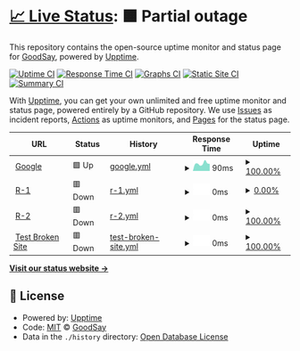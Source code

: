 # [📈 Live Status](https://GoodSay.github.io/t): <!--live status--> **🟧 Partial outage**

This repository contains the open-source uptime monitor and status page for [GoodSay](https://GoodSay.github.io/t), powered by [Upptime](https://github.com/upptime/upptime).

[![Uptime CI](https://github.com/GoodSay/t/workflows/Uptime%20CI/badge.svg)](https://github.com/GoodSay/t/actions?query=workflow%3A%22Uptime+CI%22)
[![Response Time CI](https://github.com/GoodSay/t/workflows/Response%20Time%20CI/badge.svg)](https://github.com/GoodSay/t/actions?query=workflow%3A%22Response+Time+CI%22)
[![Graphs CI](https://github.com/GoodSay/t/workflows/Graphs%20CI/badge.svg)](https://github.com/GoodSay/t/actions?query=workflow%3A%22Graphs+CI%22)
[![Static Site CI](https://github.com/GoodSay/t/workflows/Static%20Site%20CI/badge.svg)](https://github.com/GoodSay/t/actions?query=workflow%3A%22Static+Site+CI%22)
[![Summary CI](https://github.com/GoodSay/t/workflows/Summary%20CI/badge.svg)](https://github.com/GoodSay/t/actions?query=workflow%3A%22Summary+CI%22)

With [Upptime](https://upptime.js.org), you can get your own unlimited and free uptime monitor and status page, powered entirely by a GitHub repository. We use [Issues](https://github.com/GoodSay/t/issues) as incident reports, [Actions](https://github.com/GoodSay/t/actions) as uptime monitors, and [Pages](https://GoodSay.github.io/t) for the status page.

<!--start: status pages-->
<!-- This summary is generated by Upptime (https://github.com/upptime/upptime) -->
<!-- Do not edit this manually, your changes will be overwritten -->
<!-- prettier-ignore -->
| URL | Status | History | Response Time | Uptime |
| --- | ------ | ------- | ------------- | ------ |
| <img alt="" src="https://icons.duckduckgo.com/ip3/www.google.com.ico" height="13"> [Google](https://www.google.com) | 🟩 Up | [google.yml](https://github.com/GoodSay/t/commits/HEAD/history/google.yml) | <details><summary><img alt="Response time graph" src="./graphs/google/response-time-week.png" height="20"> 90ms</summary><br><a href="https://GoodSay.github.io/t/history/google"><img alt="Response time 111" src="https://img.shields.io/endpoint?url=https%3A%2F%2Fraw.githubusercontent.com%2FGoodSay%2Ft%2FHEAD%2Fapi%2Fgoogle%2Fresponse-time.json"></a><br><a href="https://GoodSay.github.io/t/history/google"><img alt="24-hour response time 82" src="https://img.shields.io/endpoint?url=https%3A%2F%2Fraw.githubusercontent.com%2FGoodSay%2Ft%2FHEAD%2Fapi%2Fgoogle%2Fresponse-time-day.json"></a><br><a href="https://GoodSay.github.io/t/history/google"><img alt="7-day response time 90" src="https://img.shields.io/endpoint?url=https%3A%2F%2Fraw.githubusercontent.com%2FGoodSay%2Ft%2FHEAD%2Fapi%2Fgoogle%2Fresponse-time-week.json"></a><br><a href="https://GoodSay.github.io/t/history/google"><img alt="30-day response time 92" src="https://img.shields.io/endpoint?url=https%3A%2F%2Fraw.githubusercontent.com%2FGoodSay%2Ft%2FHEAD%2Fapi%2Fgoogle%2Fresponse-time-month.json"></a><br><a href="https://GoodSay.github.io/t/history/google"><img alt="1-year response time 110" src="https://img.shields.io/endpoint?url=https%3A%2F%2Fraw.githubusercontent.com%2FGoodSay%2Ft%2FHEAD%2Fapi%2Fgoogle%2Fresponse-time-year.json"></a></details> | <details><summary><a href="https://GoodSay.github.io/t/history/google">100.00%</a></summary><a href="https://GoodSay.github.io/t/history/google"><img alt="All-time uptime 99.99%" src="https://img.shields.io/endpoint?url=https%3A%2F%2Fraw.githubusercontent.com%2FGoodSay%2Ft%2FHEAD%2Fapi%2Fgoogle%2Fuptime.json"></a><br><a href="https://GoodSay.github.io/t/history/google"><img alt="24-hour uptime 100.00%" src="https://img.shields.io/endpoint?url=https%3A%2F%2Fraw.githubusercontent.com%2FGoodSay%2Ft%2FHEAD%2Fapi%2Fgoogle%2Fuptime-day.json"></a><br><a href="https://GoodSay.github.io/t/history/google"><img alt="7-day uptime 100.00%" src="https://img.shields.io/endpoint?url=https%3A%2F%2Fraw.githubusercontent.com%2FGoodSay%2Ft%2FHEAD%2Fapi%2Fgoogle%2Fuptime-week.json"></a><br><a href="https://GoodSay.github.io/t/history/google"><img alt="30-day uptime 100.00%" src="https://img.shields.io/endpoint?url=https%3A%2F%2Fraw.githubusercontent.com%2FGoodSay%2Ft%2FHEAD%2Fapi%2Fgoogle%2Fuptime-month.json"></a><br><a href="https://GoodSay.github.io/t/history/google"><img alt="1-year uptime 99.99%" src="https://img.shields.io/endpoint?url=https%3A%2F%2Fraw.githubusercontent.com%2FGoodSay%2Ft%2FHEAD%2Fapi%2Fgoogle%2Fuptime-year.json"></a></details>
| <img alt="" src="https://icons.duckduckgo.com/ip3/5000.ico" height="13"> [R-1](51.210.128.134:5000/api/health) | 🟥 Down | [r-1.yml](https://github.com/GoodSay/t/commits/HEAD/history/r-1.yml) | <details><summary><img alt="Response time graph" src="./graphs/r-1/response-time-week.png" height="20"> 0ms</summary><br><a href="https://GoodSay.github.io/t/history/r-1"><img alt="Response time 0" src="https://img.shields.io/endpoint?url=https%3A%2F%2Fraw.githubusercontent.com%2FGoodSay%2Ft%2FHEAD%2Fapi%2Fr-1%2Fresponse-time.json"></a><br><a href="https://GoodSay.github.io/t/history/r-1"><img alt="24-hour response time 0" src="https://img.shields.io/endpoint?url=https%3A%2F%2Fraw.githubusercontent.com%2FGoodSay%2Ft%2FHEAD%2Fapi%2Fr-1%2Fresponse-time-day.json"></a><br><a href="https://GoodSay.github.io/t/history/r-1"><img alt="7-day response time 0" src="https://img.shields.io/endpoint?url=https%3A%2F%2Fraw.githubusercontent.com%2FGoodSay%2Ft%2FHEAD%2Fapi%2Fr-1%2Fresponse-time-week.json"></a><br><a href="https://GoodSay.github.io/t/history/r-1"><img alt="30-day response time 0" src="https://img.shields.io/endpoint?url=https%3A%2F%2Fraw.githubusercontent.com%2FGoodSay%2Ft%2FHEAD%2Fapi%2Fr-1%2Fresponse-time-month.json"></a><br><a href="https://GoodSay.github.io/t/history/r-1"><img alt="1-year response time 0" src="https://img.shields.io/endpoint?url=https%3A%2F%2Fraw.githubusercontent.com%2FGoodSay%2Ft%2FHEAD%2Fapi%2Fr-1%2Fresponse-time-year.json"></a></details> | <details><summary><a href="https://GoodSay.github.io/t/history/r-1">0.00%</a></summary><a href="https://GoodSay.github.io/t/history/r-1"><img alt="All-time uptime 0.02%" src="https://img.shields.io/endpoint?url=https%3A%2F%2Fraw.githubusercontent.com%2FGoodSay%2Ft%2FHEAD%2Fapi%2Fr-1%2Fuptime.json"></a><br><a href="https://GoodSay.github.io/t/history/r-1"><img alt="24-hour uptime 0.00%" src="https://img.shields.io/endpoint?url=https%3A%2F%2Fraw.githubusercontent.com%2FGoodSay%2Ft%2FHEAD%2Fapi%2Fr-1%2Fuptime-day.json"></a><br><a href="https://GoodSay.github.io/t/history/r-1"><img alt="7-day uptime 0.00%" src="https://img.shields.io/endpoint?url=https%3A%2F%2Fraw.githubusercontent.com%2FGoodSay%2Ft%2FHEAD%2Fapi%2Fr-1%2Fuptime-week.json"></a><br><a href="https://GoodSay.github.io/t/history/r-1"><img alt="30-day uptime 0.00%" src="https://img.shields.io/endpoint?url=https%3A%2F%2Fraw.githubusercontent.com%2FGoodSay%2Ft%2FHEAD%2Fapi%2Fr-1%2Fuptime-month.json"></a><br><a href="https://GoodSay.github.io/t/history/r-1"><img alt="1-year uptime 0.00%" src="https://img.shields.io/endpoint?url=https%3A%2F%2Fraw.githubusercontent.com%2FGoodSay%2Ft%2FHEAD%2Fapi%2Fr-1%2Fuptime-year.json"></a></details>
| <img alt="" src="https://icons.duckduckgo.com/ip3/5005.ico" height="13"> [R-2](51.210.128.134:5005/api/health) | 🟥 Down | [r-2.yml](https://github.com/GoodSay/t/commits/HEAD/history/r-2.yml) | <details><summary><img alt="Response time graph" src="./graphs/r-2/response-time-week.png" height="20"> 0ms</summary><br><a href="https://GoodSay.github.io/t/history/r-2"><img alt="Response time 0" src="https://img.shields.io/endpoint?url=https%3A%2F%2Fraw.githubusercontent.com%2FGoodSay%2Ft%2FHEAD%2Fapi%2Fr-2%2Fresponse-time.json"></a><br><a href="https://GoodSay.github.io/t/history/r-2"><img alt="24-hour response time 0" src="https://img.shields.io/endpoint?url=https%3A%2F%2Fraw.githubusercontent.com%2FGoodSay%2Ft%2FHEAD%2Fapi%2Fr-2%2Fresponse-time-day.json"></a><br><a href="https://GoodSay.github.io/t/history/r-2"><img alt="7-day response time 0" src="https://img.shields.io/endpoint?url=https%3A%2F%2Fraw.githubusercontent.com%2FGoodSay%2Ft%2FHEAD%2Fapi%2Fr-2%2Fresponse-time-week.json"></a><br><a href="https://GoodSay.github.io/t/history/r-2"><img alt="30-day response time 0" src="https://img.shields.io/endpoint?url=https%3A%2F%2Fraw.githubusercontent.com%2FGoodSay%2Ft%2FHEAD%2Fapi%2Fr-2%2Fresponse-time-month.json"></a><br><a href="https://GoodSay.github.io/t/history/r-2"><img alt="1-year response time 0" src="https://img.shields.io/endpoint?url=https%3A%2F%2Fraw.githubusercontent.com%2FGoodSay%2Ft%2FHEAD%2Fapi%2Fr-2%2Fresponse-time-year.json"></a></details> | <details><summary><a href="https://GoodSay.github.io/t/history/r-2">100.00%</a></summary><a href="https://GoodSay.github.io/t/history/r-2"><img alt="All-time uptime 100.00%" src="https://img.shields.io/endpoint?url=https%3A%2F%2Fraw.githubusercontent.com%2FGoodSay%2Ft%2FHEAD%2Fapi%2Fr-2%2Fuptime.json"></a><br><a href="https://GoodSay.github.io/t/history/r-2"><img alt="24-hour uptime 100.00%" src="https://img.shields.io/endpoint?url=https%3A%2F%2Fraw.githubusercontent.com%2FGoodSay%2Ft%2FHEAD%2Fapi%2Fr-2%2Fuptime-day.json"></a><br><a href="https://GoodSay.github.io/t/history/r-2"><img alt="7-day uptime 100.00%" src="https://img.shields.io/endpoint?url=https%3A%2F%2Fraw.githubusercontent.com%2FGoodSay%2Ft%2FHEAD%2Fapi%2Fr-2%2Fuptime-week.json"></a><br><a href="https://GoodSay.github.io/t/history/r-2"><img alt="30-day uptime 100.00%" src="https://img.shields.io/endpoint?url=https%3A%2F%2Fraw.githubusercontent.com%2FGoodSay%2Ft%2FHEAD%2Fapi%2Fr-2%2Fuptime-month.json"></a><br><a href="https://GoodSay.github.io/t/history/r-2"><img alt="1-year uptime 100.00%" src="https://img.shields.io/endpoint?url=https%3A%2F%2Fraw.githubusercontent.com%2FGoodSay%2Ft%2FHEAD%2Fapi%2Fr-2%2Fuptime-year.json"></a></details>
| <img alt="" src="https://icons.duckduckgo.com/ip3/thissitedoesnotexist.koj.co.ico" height="13"> [Test Broken Site](https://thissitedoesnotexist.koj.co) | 🟥 Down | [test-broken-site.yml](https://github.com/GoodSay/t/commits/HEAD/history/test-broken-site.yml) | <details><summary><img alt="Response time graph" src="./graphs/test-broken-site/response-time-week.png" height="20"> 0ms</summary><br><a href="https://GoodSay.github.io/t/history/test-broken-site"><img alt="Response time 0" src="https://img.shields.io/endpoint?url=https%3A%2F%2Fraw.githubusercontent.com%2FGoodSay%2Ft%2FHEAD%2Fapi%2Ftest-broken-site%2Fresponse-time.json"></a><br><a href="https://GoodSay.github.io/t/history/test-broken-site"><img alt="24-hour response time 0" src="https://img.shields.io/endpoint?url=https%3A%2F%2Fraw.githubusercontent.com%2FGoodSay%2Ft%2FHEAD%2Fapi%2Ftest-broken-site%2Fresponse-time-day.json"></a><br><a href="https://GoodSay.github.io/t/history/test-broken-site"><img alt="7-day response time 0" src="https://img.shields.io/endpoint?url=https%3A%2F%2Fraw.githubusercontent.com%2FGoodSay%2Ft%2FHEAD%2Fapi%2Ftest-broken-site%2Fresponse-time-week.json"></a><br><a href="https://GoodSay.github.io/t/history/test-broken-site"><img alt="30-day response time 0" src="https://img.shields.io/endpoint?url=https%3A%2F%2Fraw.githubusercontent.com%2FGoodSay%2Ft%2FHEAD%2Fapi%2Ftest-broken-site%2Fresponse-time-month.json"></a><br><a href="https://GoodSay.github.io/t/history/test-broken-site"><img alt="1-year response time 0" src="https://img.shields.io/endpoint?url=https%3A%2F%2Fraw.githubusercontent.com%2FGoodSay%2Ft%2FHEAD%2Fapi%2Ftest-broken-site%2Fresponse-time-year.json"></a></details> | <details><summary><a href="https://GoodSay.github.io/t/history/test-broken-site">100.00%</a></summary><a href="https://GoodSay.github.io/t/history/test-broken-site"><img alt="All-time uptime 100.00%" src="https://img.shields.io/endpoint?url=https%3A%2F%2Fraw.githubusercontent.com%2FGoodSay%2Ft%2FHEAD%2Fapi%2Ftest-broken-site%2Fuptime.json"></a><br><a href="https://GoodSay.github.io/t/history/test-broken-site"><img alt="24-hour uptime 100.00%" src="https://img.shields.io/endpoint?url=https%3A%2F%2Fraw.githubusercontent.com%2FGoodSay%2Ft%2FHEAD%2Fapi%2Ftest-broken-site%2Fuptime-day.json"></a><br><a href="https://GoodSay.github.io/t/history/test-broken-site"><img alt="7-day uptime 100.00%" src="https://img.shields.io/endpoint?url=https%3A%2F%2Fraw.githubusercontent.com%2FGoodSay%2Ft%2FHEAD%2Fapi%2Ftest-broken-site%2Fuptime-week.json"></a><br><a href="https://GoodSay.github.io/t/history/test-broken-site"><img alt="30-day uptime 100.00%" src="https://img.shields.io/endpoint?url=https%3A%2F%2Fraw.githubusercontent.com%2FGoodSay%2Ft%2FHEAD%2Fapi%2Ftest-broken-site%2Fuptime-month.json"></a><br><a href="https://GoodSay.github.io/t/history/test-broken-site"><img alt="1-year uptime 100.00%" src="https://img.shields.io/endpoint?url=https%3A%2F%2Fraw.githubusercontent.com%2FGoodSay%2Ft%2FHEAD%2Fapi%2Ftest-broken-site%2Fuptime-year.json"></a></details>

<!--end: status pages-->

[**Visit our status website →**](https://GoodSay.github.io/t)

## 📄 License

- Powered by: [Upptime](https://github.com/upptime/upptime)
- Code: [MIT](./LICENSE) © [GoodSay](https://GoodSay.github.io/t)
- Data in the `./history` directory: [Open Database License](https://opendatacommons.org/licenses/odbl/1-0/)
